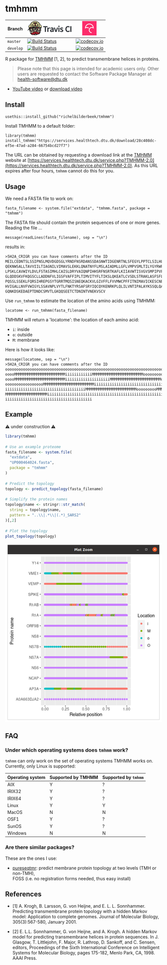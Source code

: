# tmhmm

Branch   |[![Travis CI logo](pics/TravisCI.png)](https://travis-ci.org)|[![Codecov logo](pics/Codecov.png)](https://www.codecov.io)
---------|----------------------------------------------------------------------------------------------------------------------------------------|----------------------------------------------------------------------------------------------------------------------------------------------------------------------
`master` |[![Build Status](https://travis-ci.org/richelbilderbeek/tmhmm.svg?branch=master)](https://travis-ci.org/richelbilderbeek/tmhmm)|[![codecov.io](https://codecov.io/github/richelbilderbeek/tmhmm/coverage.svg?branch=master)](https://codecov.io/github/richelbilderbeek/tmhmm/branch/master)
`develop`|[![Build Status](https://travis-ci.org/richelbilderbeek/tmhmm.svg?branch=develop)](https://travis-ci.org/richelbilderbeek/tmhmm)|[![codecov.io](https://codecov.io/github/richelbilderbeek/tmhmm/coverage.svg?branch=develop)](https://codecov.io/github/richelbilderbeek/tmhmm/branch/develop)

R package for [TMHMM](https://services.healthtech.dtu.dk/service.php?TMHMM-2.0) [1, 2],
to predict transmembrane helices in proteins.

> Please note that this page is intended for academic users only. Other users are requested
> to contact the Software Package Manager at health-software@dtu.dk

 * [YouTube video](https://youtu.be/WtP9M1Yk9PA) or [download video](http://richelbilderbeek.nl/tmhmm.ogv)

## Install

```
usethis::install_github("richelbilderbeek/tmhmm")
```

Install TMHMM to a default folder:

```
library(tmhmm)
install_tmhmm("https://services.healthtech.dtu.dk/download/28c408dc-ef5e-47ad-a284-66754bcd27f7")
```


The URL can be obtained by requesting a download link at 
the [TMHMM](https://services.healthtech.dtu.dk/service.php?TMHMM-2.0) website 
at [https://services.healthtech.dtu.dk/service.php?TMHMM-2.0](https://services.healthtech.dtu.dk/service.php?TMHMM-2.0).
As this URL expires after four hours, `tmhmm` cannot do this for you.

## Usage

We need a FASTA file to work on:

```{r}
fasta_filename <- system.file("extdata", "tmhmm.fasta", package = "tmhmm")
```

The FASTA file should contain the protein sequences of one or more
genes. Reading the file ...

```
message(readLines(fasta_filename), sep = "\n")
```

results in:

```
>5H2A_CRIGR you can have comments after the ID
MEILCEDNTSLSSIPNSLMQVDGDSGLYRNDFNSRDANSSDASNWTIDGENRTNLSFEGYLPPTCLSILHL
QEKNWSALLTAVVIILTIAGNILVIMAVSLEKKLQNATNYFLMSLAIADMLLGFLVMPVSMLTILYGYRWP
LPSKLCAVWIYLDVLFSTASIMHLCAISLDRYVAIQNPIHHSRFNSRTKAFLKIIAVWTISVGVSMPIPVF
GLQDDSKVFKQGSCLLADDNFVLIGSFVAFFIPLTIMVITYFLTIKSLQKEATLCVSDLSTRAKLASFSFL
PQSSLSSEKLFQRSIHREPGSYTGRRTMQSISNEQKACKVLGIVFFLFVVMWCPFFITNIMAVICKESCNE
HVIGALLNVFVWIGYLSSAVNPLVYTLFNKTYRSAFSRYIQCQYKENRKPLQLILVNTIPALAYKSSQLQA
GQNKDSKEDAEPTDNDCSMVTLGKQQSEETCTDNINTVNEKVSCV
```

Use `run_tmhmm` to estimate the location of the amino acids 
using TMHMM:

```{r}
locatome <- run_tmhmm(fasta_filename)
```

TMHMM will return a 'locatome': the location
of each amino acid:

 * `i`: inside
 * `o`: outside
 * `M`: membrane

Here is how it looks like:

```
message(locatome, sep = "\n")
>5H2A_CRIGR you can have comments after the ID
oooooooooooooooooooooooooooooooooooooooooooooooooooooooooooooooooooooooo
ooooMMMMMMMMMMMMMMMMMMMMMMMiiiiiiiiiiiiMMMMMMMMMMMMMMMMMMMMMMMoooooooooo
ooooMMMMMMMMMMMMMMMMMMMMMMMiiiiiiiiiiiiiiiiiiiiMMMMMMMMMMMMMMMMMMMMMMMoo
oooooooooooooooooMMMMMMMMMMMMMMMMMMMMMMMiiiiiiiiiiiiiiiiiiiiiiiiiiiiiiii
iiiiiiiiiiiiiiiiiiiiiiiiiiiiiiiiiiiiMMMMMMMMMMMMMMMMMMMMMMMoooooooooMMMM
MMMMMMMMMMMMMMMMMMMiiiiiiiiiiiiiiiiiiiiiiiiiiiiiiiiiiiiiiiiiiiiiiiiiiiii
iiiiiiiiiiiiiiiiiiiiiiiiiiiiiiiiiiiiiii
```

## Example

:warning: under construction :warning:

```r
library(tmhmm)

# Use an example proteome
fasta_filename <- system.file(
  "extdata", 
  "UP000464024.fasta", 
  package = "tmhmm"
)

# Predict the topology
topology <- predict_topology(fasta_filename)

# Simplify the protein names
topology$name <- stringr::str_match(
  string = topology$name,
  pattern = "..\\|.*\\|(.*)_SARS2"
)[,2]

# Plot the topology
plot_topology(topology)
```

![SARS-CoV-2 topology](man/figures/sars_cov_2_topology.png)

## FAQ

### Under which operating systems does `tmhmm` work?

`tmhmm` can only work on the set of operating systems TMHMM
works on. Currently, only Linux is supported:

Operating system|Supported by TMHMM|Supported by `tmhmm`
----------------|------------------|---------------------
AIX             |Y                 |?
IRIX32          |Y                 |?
IRIX64          |Y                 |?
Linux           |Y                 |Y
MacOS           |N                 |N
OSF1            |Y                 |?
SunOS           |Y                 |?
Windows         |N                 |N

### Are there similar packages?

These are the ones I use:

 * [pureseqtmr](https://github.com/richelbilderbeek/pureseqtmr): 
   predict membrane protein topology at two levels (TMH or non-TMH),  
   FOSS (i.e. no registration forms needed, thus easy install)

## References

 * [1] A. Krogh, B. Larsson, G. von Heijne, and E. L. L. Sonnhammer.
   Predicting transmembrane protein topology with a hidden Markov model: 
   Application to complete genomes.
   Journal of Molecular Biology, 305(3):567-580, January 2001.

 * [2] E. L.L. Sonnhammer, G. von Heijne, and A. Krogh.
   A hidden Markov model for predicting transmembrane helices 
   in protein sequences.
   In J. Glasgow, T. Littlejohn, F. Major, R. Lathrop, D. Sankoff, 
   and C. Sensen, editors, 
   Proceedings of the Sixth International Conference 
   on Intelligent Systems for Molecular Biology, 
   pages 175-182, Menlo Park, CA, 1998. AAAI Press.
